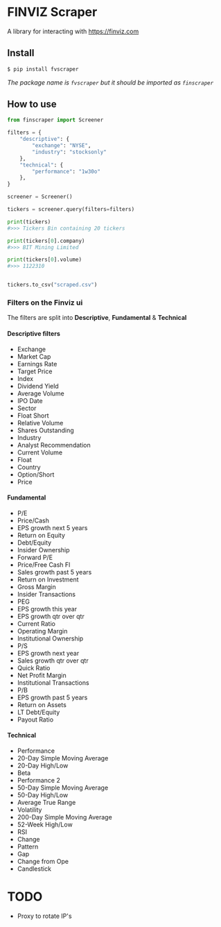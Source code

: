 # FINVIZ Scraper
A library for interacting with https://finviz.com

## Install

```bash
$ pip install fvscraper
```
*The package name is `fvscraper` but it should be imported as `finscraper`*


## How to use

```python 
from finscraper import Screener

filters = {
    "descriptive": {
        "exchange": "NYSE",
        "industry": "stocksonly"
    },
    "technical": {
        "performance": "1w30o"
    },
}

screener = Screener()

tickers = screener.query(filters=filters)

print(tickers)
#>>> Tickers Bin containing 20 tickers

print(tickers[0].company)
#>>> BIT Mining Limited

print(tickers[0].volume)
#>>> 1122310


tickers.to_csv("scraped.csv")

```
### Filters on the Finviz ui

The filters are split into **Descriptive**, **Fundamental** &  **Technical**

#### Descriptive filters
- Exchange
- Market Cap
- Earnings Rate
- Target Price
- Index
- Dividend Yield
- Average Volume
- IPO Date
- Sector
- Float Short
- Relative Volume
- Shares Outstanding
- Industry
- Analyst Recommendation
- Current Volume
- Float
- Country
- Option/Short
- Price


#### Fundamental
- P/E
- Price/Cash
- EPS growth next 5 years
- Return on Equity
- Debt/Equity
- Insider Ownership
- Forward P/E	
- Price/Free Cash Fl
- Sales growth past 5 years
- Return on Investment
- Gross Margin
- Insider Transactions
- PEG
- EPS growth this year
- EPS growth qtr over qtr
- Current Ratio
- Operating Margin
- Institutional Ownership
- P/S
- EPS growth next year
- Sales growth qtr over qtr
- Quick Ratio
- Net Profit Margin
- Institutional Transactions
- P/B
- EPS growth past 5 years
- Return on Assets
- LT Debt/Equity
- Payout Ratio


#### Technical
- Performance
- 20-Day Simple Moving Average
- 20-Day High/Low
- Beta
- Performance 2
- 50-Day Simple Moving Average
- 50-Day High/Low
- Average True Range
- Volatility
- 200-Day Simple Moving Average
- 52-Week High/Low
- RSI
- Change
- Pattern
- Gap
- Change from Ope
- Candlestick

# TODO
- Proxy to rotate IP's 